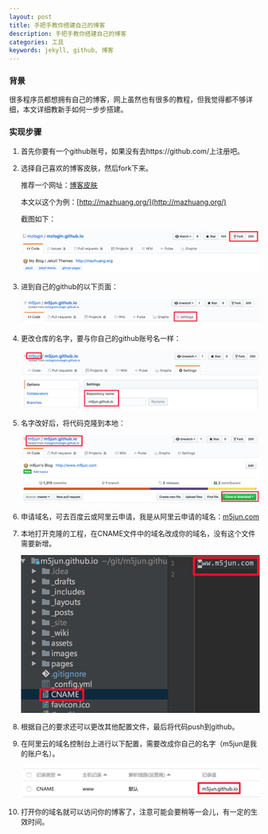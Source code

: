 ```yaml
---
layout: post
title: 手把手教你搭建自己的博客
description: 手把手教你搭建自己的博客
categories: 工具
keywords: jekyll, github, 博客
---
```



### 背景

很多程序员都想拥有自己的博客，网上虽然也有很多的教程，但我觉得都不够详细，本文详细教新手如何一步步搭建。

### 实现步骤

1. 首先你要有一个github账号，如果没有去https://github.com/上注册吧。

2. 选择自己喜欢的博客皮肤，然后fork下来。

    推荐一个网址：[博客皮肤](https://github.com/jekyll/jekyll/wiki/Themes)

    本文以这个为例：[http://mazhuang.org/](http://mazhuang.org/)
    
    截图如下：
    
    ![方法1](/images/posts/tools/blog-fork.png)

3. 进到自己的github的以下页面：
    
    ![方法1](/images/posts/tools/blog-setting.png)

4. 更改仓库的名字，要与你自己的github账号名一样：

    ![方法1](/images/posts/tools/blog-rename.png)

5. 名字改好后，将代码克隆到本地：

    ![方法1](/images/posts/tools/blog-clone.png)

6. 申请域名，可去百度云或阿里云申请，我是从阿里云申请的域名：[m5jun.com](http://www.m5jun.com/)

7. 本地打开克隆的工程，在CNAME文件中的域名改成你的域名，没有这个文件需要新增。

    ![方法1](/images/posts/tools/blog-cname.png)

8. 根据自己的要求还可以更改其他配置文件，最后将代码push到github。

9. 在阿里云的域名控制台上进行以下配置，需要改成你自己的名字（m5jun是我的账户名）。

    ![方法1](/images/posts/tools/blog-github.png)

10. 打开你的域名就可以访问你的博客了，注意可能会要稍等一会儿，有一定的生效时间。









       

 


















